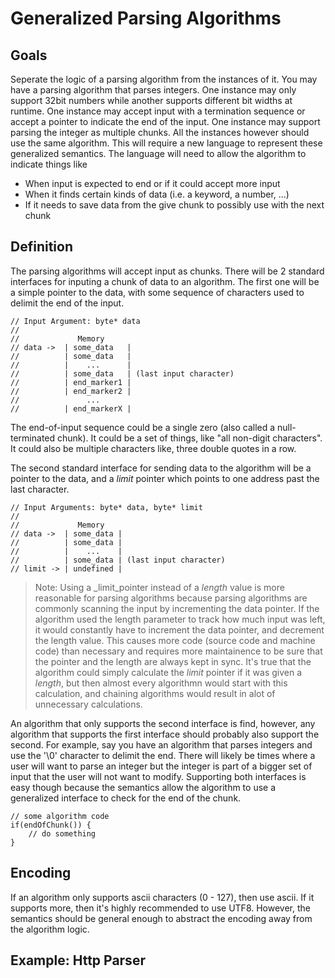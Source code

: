 
# Generalized Parsing Algorithms

## Goals

Seperate the logic of a parsing algorithm from the instances of it.
You may have a parsing algorithm that parses integers.
One instance may only support 32bit numbers while another supports different bit widths at runtime.
One instance may accept input with a termination sequence or accept a pointer to indicate the end of the input.
One instance may support parsing the integer as multiple chunks.
All the instances however should use the same algorithm.
This will require a new language to represent these generalized semantics.
The language will need to allow the algorithm to indicate things like
- When input is expected to end or if it could accept more input
- When it finds certain kinds of data (i.e. a keyword, a number, ...)
- If it needs to save data from the give chunk to possibly use with the next chunk

## Definition

The parsing algorithms will accept input as chunks. There will be 2 standard interfaces for inputing
a chunk of data to an algorithm. The first one will be a simple pointer to the data, with some sequence
of characters used to delimit the end of the input.
```
// Input Argument: byte* data
//
//             Memory
// data ->  | some_data   |
//          | some_data   |
//          |    ...      |
//          | some_data   | (last input character)
//          | end_marker1 |
//          | end_marker2 |
//               ...
//          | end_markerX |
```

The end-of-input sequence could be a single zero (also called a null-terminated chunk).
It could be a set of things, like "all non-digit characters".
It could also be multiple characters like, three double quotes in a row.

The second standard interface for sending data to the algorithm will
be a pointer to the data, and a _limit_ pointer which points to one address past the last character.

```
// Input Arguments: byte* data, byte* limit
//
//             Memory
// data ->  | some_data |
//          | some_data |
//          |    ...    |
//          | some_data | (last input character)
// limit -> | undefined |
```

> Note: Using a _limit_pointer instead of a _length_ value is more reasonable for parsing algorithms because
parsing algorithms are commonly scanning the input by incrementing the data pointer.  If the algorithm
used the length parameter to track how much input was left, it would constantly have to increment the
data pointer, and decrement the length value. This causes more code (source code and machine code) than
necessary and requires more maintainence to be sure that the pointer and the length are always kept in sync.
It's true that the algorithm could simply calculate the _limit_ pointer if it was given a _length_, but then
almost every algorithmn would start with this calculation, and chaining algorithms would result in alot of
unnecessary calculations.

An algorithm that only supports the second interface is find, however, any algorithm that supports the first
interface should probably also support the second. For example, say you have an algorithm that parses integers
and use the '\0' character to delimit the end. There will likely be times where a user will want to parse an
integer but the integer is part of a bigger set of input that the user will not want to modify.  Supporting both
interfaces is easy though because the semantics allow the algorithm to use a generalized interface to check for
the end of the chunk.
```
// some algorithm code
if(endOfChunk()) {
    // do something
}
```

## Encoding

If an algorithm only supports ascii characters (0 - 127), then use ascii.  If it supports more, then it's
highly recommended to use UTF8.  However, the semantics should be general enough to abstract the encoding
away from the algorithm logic.

## Example: Http Parser

